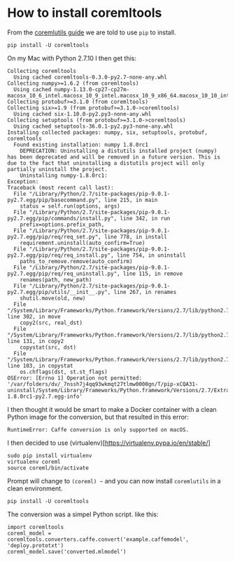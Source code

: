 # How to install coremltools


From the [coremlutils guide](https://pypi.python.org/pypi/coremltools) we are told to use `pip` to install.
```
pip install -U coremltools
```

On my Mac with Python 2.7.10 I then get this:
```
Collecting coremltools
  Using cached coremltools-0.3.0-py2.7-none-any.whl
Collecting numpy>=1.6.2 (from coremltools)
  Using cached numpy-1.13.0-cp27-cp27m-macosx_10_6_intel.macosx_10_9_intel.macosx_10_9_x86_64.macosx_10_10_intel.macosx_10_10_x86_64.whl
Collecting protobuf>=3.1.0 (from coremltools)
Collecting six>=1.9 (from protobuf>=3.1.0->coremltools)
  Using cached six-1.10.0-py2.py3-none-any.whl
Collecting setuptools (from protobuf>=3.1.0->coremltools)
  Using cached setuptools-36.0.1-py2.py3-none-any.whl
Installing collected packages: numpy, six, setuptools, protobuf, coremltools
  Found existing installation: numpy 1.8.0rc1
    DEPRECATION: Uninstalling a distutils installed project (numpy) has been deprecated and will be removed in a future version. This is due to the fact that uninstalling a distutils project will only partially uninstall the project.
    Uninstalling numpy-1.8.0rc1:
Exception:
Traceback (most recent call last):
  File "/Library/Python/2.7/site-packages/pip-9.0.1-py2.7.egg/pip/basecommand.py", line 215, in main
    status = self.run(options, args)
  File "/Library/Python/2.7/site-packages/pip-9.0.1-py2.7.egg/pip/commands/install.py", line 342, in run
    prefix=options.prefix_path,
  File "/Library/Python/2.7/site-packages/pip-9.0.1-py2.7.egg/pip/req/req_set.py", line 778, in install
    requirement.uninstall(auto_confirm=True)
  File "/Library/Python/2.7/site-packages/pip-9.0.1-py2.7.egg/pip/req/req_install.py", line 754, in uninstall
    paths_to_remove.remove(auto_confirm)
  File "/Library/Python/2.7/site-packages/pip-9.0.1-py2.7.egg/pip/req/req_uninstall.py", line 115, in remove
    renames(path, new_path)
  File "/Library/Python/2.7/site-packages/pip-9.0.1-py2.7.egg/pip/utils/__init__.py", line 267, in renames
    shutil.move(old, new)
  File "/System/Library/Frameworks/Python.framework/Versions/2.7/lib/python2.7/shutil.py", line 302, in move
    copy2(src, real_dst)
  File "/System/Library/Frameworks/Python.framework/Versions/2.7/lib/python2.7/shutil.py", line 131, in copy2
    copystat(src, dst)
  File "/System/Library/Frameworks/Python.framework/Versions/2.7/lib/python2.7/shutil.py", line 103, in copystat
    os.chflags(dst, st.st_flags)
OSError: [Errno 1] Operation not permitted: '/var/folders/dv/_7nssh7j4qq93wkmqt27tlmw0000gn/T/pip-xCQA31-uninstall/System/Library/Frameworks/Python.framework/Versions/2.7/Extras/lib/python/numpy-1.8.0rc1-py2.7.egg-info'
```

I then thought it would be smart to make a Docker container with a clean Python image for the conversion, but that resulted in this error:

```
RuntimeError: Caffe conversion is only supported on macOS.
```

I then decided to use (virtualenv)[https://virtualenv.pypa.io/en/stable/]
```
sudo pip install virtualenv
virtualenv coreml
source coreml/bin/activate
```

Prompt will change to `(coreml) ~` and you can now install `coremlutils` in a clean environment.
```
pip install -U coremltools
```
 
The conversion was a simpel Python script. like this:
```
import coremltools
coreml_model = coremltools.converters.caffe.convert('example.caffemodel', 'deploy.prototxt')
coreml_model.save('converted.mlmodel')
```
